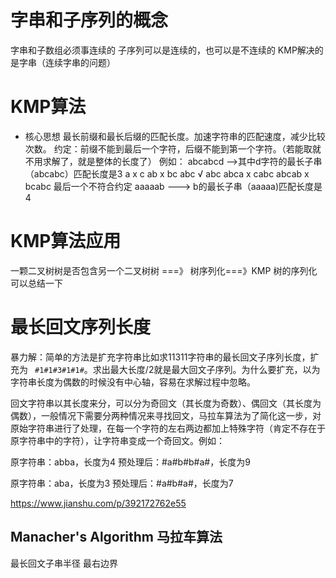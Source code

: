 # 字串和子序列的概念
字串和子数组必须事连续的
子序列可以是连续的，也可以是不连续的
KMP解决的是字串（连续字串的问题）


# KMP算法
- 核心思想
最长前缀和最长后缀的匹配长度。加速字符串的匹配速度，减少比较次数。
约定：前缀不能到最后一个字符，后缀不能到第一个字符。（若能取就不用求解了，就是整体的长度了）
例如：
abcabcd -->其中d字符的最长子串（abcabc）匹配长度是3
a x c
ab  x  bc
abc √  abc
abca x  cabc
abcab x bcabc
最后一个不符合约定
aaaaab ---> b的最长子串（aaaaa)匹配长度是4


# KMP算法应用
一颗二叉树树是否包含另一个二叉树树 ===》 树序列化===》KMP
树的序列化可以总结一下


# 最长回文序列长度
暴力解：简单的方法是扩充字符串比如求11311字符串的最长回文子序列长度，扩充为 ` #1#1#3#1#1#`。求出最大长度/2就是最大回文子序列。为什么要扩充，以为字符串长度为偶数的时候没有中心轴，容易在求解过程中忽略。

回文字符串以其长度来分，可以分为奇回文（其长度为奇数）、偶回文（其长度为偶数），一般情况下需要分两种情况来寻找回文，马拉车算法为了简化这一步，对原始字符串进行了处理，在每一个字符的左右两边都加上特殊字符（肯定不存在于原字符串中的字符），让字符串变成一个奇回文。例如：

原字符串：abba，长度为4
预处理后：#a#b#b#a#，长度为9

原字符串：aba，长度为3
预处理后：#a#b#a#，长度为7

https://www.jianshu.com/p/392172762e55


## Manacher's Algorithm 马拉车算法
最长回文子串半径
最右边界


